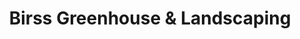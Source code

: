 ---
title: "Birss Greenhouse & Landscaping"
url: /dauphin/birss-greenhouse-and-landscaping/
shop: garden centre
---